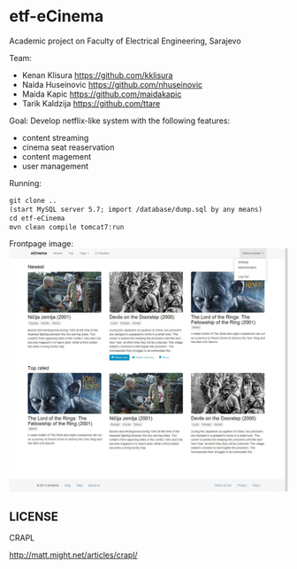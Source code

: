 etf-eCinema
===========

Academic project on Faculty of Electrical Engineering, Sarajevo 

Team:
  - Kenan Klisura https://github.com/kklisura
  - Naida Huseinovic https://github.com/nhuseinovic
  - Maida Kapic https://github.com/maidakapic
  - Tarik Kaldzija https://github.com/ttare

Goal: Develop netflix-like system with the following features:
  - content streaming
  - cinema seat reaservation
  - content magement
  - user management


Running:

    git clone ..
    (start MySQL server 5.7; import /database/dump.sql by any means)
    cd etf-eCinema
    mvn clean compile tomcat7:run

Frontpage image:
![Frontpage image](/images/front.png)


LICENSE
-------
CRAPL

http://matt.might.net/articles/crapl/

